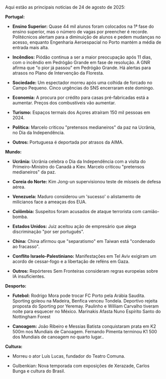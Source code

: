 Aqui estão as principais notícias de 24 de agosto de 2025:

**Portugal:**

*   **Ensino Superior:** Quase 44 mil alunos foram colocados na 1ª fase do ensino superior, mas o número de vagas por preencher é recorde. Politécnicos alertam para a diminuição de alunos e pedem mudanças no acesso, enquanto Engenharia Aeroespacial no Porto mantém a média de entrada mais alta.

*   **Incêndios:** Piódão continua a ser a maior preocupação após 11 dias, com o incêndio em Pedrógão Grande em fase de resolução. A GNR afirma que "o pior já passou" em Pedrógão Grande. Há alertas para atrasos no Plano de Intervenção da Floresta.

*   **Sociedade:** Um espectador morreu após uma colhida de forcado no Campo Pequeno. Cinco urgências do SNS encerraram este domingo.

*   **Economia:** A procura por crédito para casas pré-fabricadas está a aumentar. Preços dos combustíveis vão aumentar.

*   **Turismo:** Espaços termais dos Açores atraíram 150 mil pessoas em 2024.

*   **Política:** Marcelo criticou "pretensos medianeiros" da paz na Ucrânia, no Dia da Independência.

*   **Outros:** Portuguesa é deportada por atrasos da AIMA.

**Mundo:**

*   **Ucrânia:** Ucrânia celebra o Dia da Independência com a visita do Primeiro-Ministro do Canadá a Kiev. Marcelo criticou "pretensos medianeiros" da paz.

*   **Coreia do Norte:** Kim Jong-un supervisionou teste de mísseis de defesa aérea.

*   **Venezuela:** Maduro considerou um 'sucesso' o alistamento de milicianos face a ameaças dos EUA.

*   **Colômbia:** Suspeitos foram acusados de ataque terrorista com camião-bomba.

*   **Estados Unidos:** Juiz aceitou ação de empresário que alega discriminação "por ser português".

*   **China:** China afirmou que "separatismo" em Taiwan está "condenado ao fracasso".

*   **Conflito Israelo-Palestiniano:** Manifestações em Tel Aviv exigiram um acordo de cessar-fogo e a libertação de reféns em Gaza.

*   **Outros:** Repórteres Sem Fronteiras consideram regras europeias sobre IA insuficientes.

**Desporto:**

*   **Futebol:** Rodrigo Mora pode trocar FC Porto pela Arábia Saudita. Sporting goleou na Madeira, Benfica venceu Tondela. Deportivo rejeita proposta do Sporting por Yeremay. Paulinho e William Carvalho tiveram noite para esquecer no México. Marinakis Afasta Nuno Espírito Santo do Nottingham Forest

*   **Canoagem:** João Ribeiro e Messias Batista conquistaram prata em K2 500m nos Mundiais de Canoagem. Fernando Pimenta terminou K1 500 dos Mundiais de canoagem no quarto lugar..

**Cultura:**

*   Morreu o ator Luís Lucas, fundador do Teatro Comuna.

*   Gulbenkian: Nova temporada com exposições de Xerazade, Carlos Bunga e cultura do Brasil.